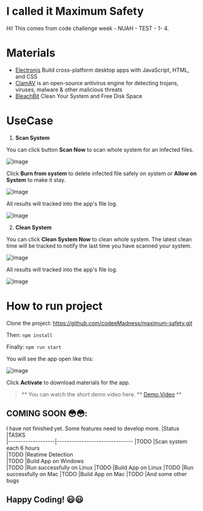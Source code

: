 # I called it Maximum Safety

Hi! This comes from code challenge week - NUAH - TEST - 1- 4. 


# Materials
- [Electronjs](https://www.electronjs.org/) Build cross-platform desktop apps with JavaScript, HTML, and CSS
- [ClamAV](https://www.clamav.net/) is an open-source antivirus engine for detecting trojans, viruses, malware & other malicious threats
- [BleachBit](https://www.bleachbit.org/) Clean Your System and Free Disk Space

# UseCase
1. **Scan System**

You can click button **Scan Now** to scan whole system for an infected files.

![Image](https://user-images.githubusercontent.com/102911684/196047860-144ffb34-be94-4640-b258-c1777d631b41.png)

Click **Burn from system** to delete infected file safely on system or **Allow on System** to make it stay.

![Image](https://user-images.githubusercontent.com/102911684/196048039-05203daf-1d67-45a7-945b-e5569c50c8ec.png)

All results will tracked into the app's file log.

![Image](https://user-images.githubusercontent.com/102911684/196048290-798214cb-824a-4613-b9b6-e4d303d8316f.png)

2. **Clean System**

You can click **Clean System Now** to clean whole system. The latest clean time will be tracked to notify the last time you have scanned your system.

![Image](https://user-images.githubusercontent.com/102911684/196048171-ce3e2a0c-ec4d-4fc1-a731-eecee01dc71e.png)

All results will tracked into the app's file log.

![Image](https://user-images.githubusercontent.com/102911684/196048235-07ee4d4d-390c-4038-836d-788f86f47832.png)

# How to run project

Clone the project: https://github.com/codeeMadness/maximum-safety.git

Then:  ``` npm install ```

Finally: ``` npm run start ```

You will see the app open like this:

![Image](https://user-images.githubusercontent.com/102911684/196048438-4611a0ef-a375-4d6e-a5ef-fc9dbd20c244.png)

Click **Activate** to download materials for the app.

> ** You can watch the short demo video here. ** [Demo Video](https://youtu.be/Hphps0oekcU) **

## COMING SOON :flushed::flushed::
I have not finished yet. Some features need to develop more.
|Status          |TASKS                         
|-------------------|-------------------------------
|TODO 				|Scan system each 6 hours         
|TODO          		|Reatime Detection     
|TODO          		|Build App on Windows        
|TODO          		|Run successfully on Linux
|TODO          		|Build App on Linux 
|TODO          		|Run successfully on Mac
|TODO          		|Build App on Mac
|TODO          		|And some other bugs



## Happy Coding! :smiley::smiley:
